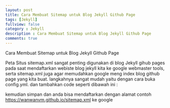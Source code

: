 ```yaml
---
layout: post
title: Cara Membuat Sitemap untuk Blog Jekyll Github Page
tags: [Jekyll]
fullview: false
category : Jekyll
description : Cara Membuat Sitemap untuk Blog Jekyll Github Page
comments: true
---
```

Cara Membuat Sitemap untuk Blog Jekyll Github Page

Peta Situs sitemap.xml sangat penting digunakan di blog  Jekyll  gihub pages pada saat mendaftarkan webiste blog jekyll kita ke google webmaster tools,
serta sitemap.xml juga agar memudahkan google meng index blog github page yang kita buat.
langkahnya sangat mudah yaitu dengan cara buka config.yml.
dan tambahkan code seperti dibawah ini :

<script src="https://gist.github.com/wanwanvm/92c502aefa1c52f226ee16889f2425ad.js"></script>

kemudian simpan dan anda bisa mendaftarkan dengan alamat contoh https://wanwanvm.github.io/sitemap.xml ke google




